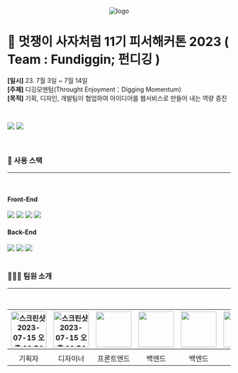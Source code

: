 
<p align="center">
  <img src="https://github.com/LikeLionHGU/Front-chihyang-mai/assets/74346290/0a8caedd-f1b7-4bb4-be33-9021352be54c" alt="logo">
</p>

# 🦁 멋쟁이 사자처럼 11기 피서해커톤 2023 ( Team : Fundiggin; 펀디깅 )

**[일시]** 23. 7월 3일 ~ 7월 14일  
**[주제]** 디깅모멘텀(Throught Enjoyment：Digging Momentum)  
**[목적]** 기획, 디자인, 개발팀이 협업하여 아이디어를 웹서비스로 만들어 내는 역량 증진

<br/>
<p>
    <img src="https://img.shields.io/badge/🏝피서해커톤%20-%231572B6.svg?&style=for-the-badge&&logoColor=white"/>
    <img src="https://img.shields.io/badge/☀️하계방학 프로젝트%20-%2359666C.svg?&style=for-the-badge&&logoColor=white"/>
</p>

<br/>

<h3>🔧 사용 스택</h3>
<hr/><br />

<h4>Front-End</h4>
<div>
    <img src="https://img.shields.io/badge/javascript-F7DF1E?style=for-the-badge&logo=javascript&logoColor=black"> 
	<img src="https://img.shields.io/badge/React-E34F26?style=flat&logo=react&logoColor=white&color=61DAFB" />
  <img src="https://img.shields.io/badge/Axios-1572B6?style=flat&logo=axios&logoColor=white&color=5A29E4" />
  <img src="https://img.shields.io/badge/Mui-1572B6?style=flat&logo=mui&logoColor=white&color=007FFF" />
</div>

<h4>Back-End</h4>

<div>
<img src="https://img.shields.io/badge/JAVA-007396?style=for-the-badge&logo=java&logoColor=white"> <img src="https://img.shields.io/badge/Hibernate-59666C?style=for-the-badge&logo=Hibernate&logoColor=white"> <img src="https://img.shields.io/badge/SpringBoot-6DB33F?style=for-the-badge&logo=SpringBoot&logoColor=white">

</div>


  
<br/>
<h3>👨‍👩‍👧 팀원 소개</h3>
<hr/><br />


|<img width="80" alt="스크린샷 2023-07-15 오후 11 54 09" src="https://github.com/chihyang-mai/Front-chihyang-mai/assets/49269218/0d28bbc1-0aff-497d-a7e2-c837681f5f93">|<img width="80" alt="스크린샷 2023-07-15 오후 11 54 22" src="https://github.com/chihyang-mai/Front-chihyang-mai/assets/49269218/a2b5ba4d-a70d-4947-ab4f-1bbf304ccb13">|<img src="https://github.com/ohinhyuk.png" width="80">|<img src="https://github.com/22100584.png" width="80">|<img src="https://github.com/EunSeo35.png" width="80">|<img src="https://github.com/Dobbinci.png" width="80">|<img src="https://github.com/blackcowman.png" width="80">|
|:---:|:---:|:---:|:---:|:---:|:---:|:---:|
|[](https://github.com/0lrlokr)|[](https://github.com/Kimminsu16)|[](https://github.com/healim01)|[](https://github.com/sumina729)|[](https://github.com/prorege)|
|기획자|디자이너|프론트엔드|백엔드|백엔드


<br/>
